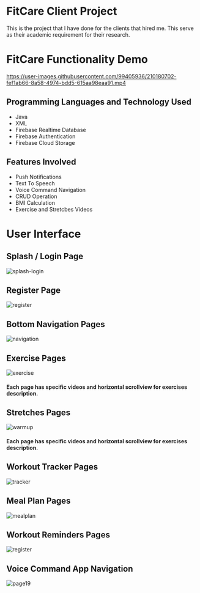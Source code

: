 # FitCare Client Project
This is the project that I have done for the clients that hired me. This serve as their academic requirement for their research.

# FitCare Functionality Demo
https://user-images.githubusercontent.com/99405936/210180702-fef1ab66-8a58-4974-bdd5-615aa98eaa91.mp4



## Programming Languages and Technology Used
- Java
- XML
- Firebase Realtime Database
- Firebase Authentication
- Firebase Cloud Storage

## Features Involved 
- Push Notifications
- Text To Speech
- Voice Command Navigation
- CRUD Operation
- BMI Calculation
- Exercise and Stretcbes Videos


# User Interface

## Splash / Login Page
![splash-login](https://user-images.githubusercontent.com/99405936/210228953-f6d0b865-6ab1-4923-af08-e0f7e9338b4c.png)



## Register Page
![register](https://user-images.githubusercontent.com/99405936/210229000-3440ecb9-674a-44fd-b81b-4dda53c17860.png)



## Bottom Navigation Pages
![navigation](https://user-images.githubusercontent.com/99405936/210229036-b38f6be5-c636-4de2-811e-ece78753d1b9.png)



## Exercise Pages
![exercise](https://user-images.githubusercontent.com/99405936/210229056-d3fb960b-4931-457d-8dfe-49807d1b0caa.png)

#### Each page has specific videos and horizontal scrollview for exercises description.



## Stretches Pages
![warmup](https://user-images.githubusercontent.com/99405936/210229098-d79ee72c-2630-45c5-af46-4e66d549a1a3.png)

#### Each page has specific videos and horizontal scrollview for exercises description.



## Workout Tracker Pages
![tracker](https://user-images.githubusercontent.com/99405936/210229123-5c9fd134-58fc-469f-8d43-69ee7ac09ca8.png)



## Meal Plan Pages
![mealplan](https://user-images.githubusercontent.com/99405936/210229408-dcd3f6a3-5947-40e8-a787-47fa5966a1dc.png)



## Workout Reminders Pages
![register](https://user-images.githubusercontent.com/99405936/210229199-aad0a427-2720-4b11-b4d3-ae020dd2c5b0.png)



## Voice Command App Navigation
![page19](https://user-images.githubusercontent.com/99405936/210179612-7c766b28-e666-4f54-b140-1d8d7a525303.png)



